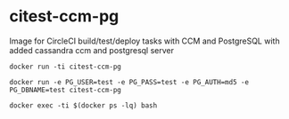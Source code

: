 # citest-ccm-pg

Image for CircleCI build/test/deploy tasks with CCM and PostgreSQL
with added cassandra ccm and postgresql server

```
docker run -ti citest-ccm-pg

docker run -e PG_USER=test -e PG_PASS=test -e PG_AUTH=md5 -e PG_DBNAME=test citest-ccm-pg

docker exec -ti $(docker ps -lq) bash
```
